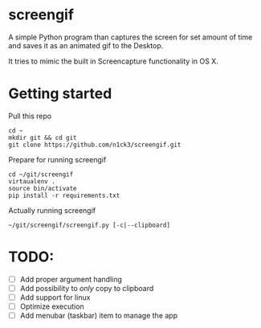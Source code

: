 # screengif

A simple Python program than captures the screen for set amount of time and saves it as an animated gif to the Desktop.

It tries to mimic the built in Screencapture functionality in OS X.

# Getting started

Pull this repo

```
cd ~
mkdir git && cd git
git clone https://github.com/n1ck3/screengif.git
```

Prepare for running screengif

```
cd ~/git/screengif
virtaualenv .
source bin/activate
pip install -r requirements.txt
```

Actually running screengif

```
~/git/screengif/screengif.py [-c|--clipboard]
```

# TODO:

- [ ] Add proper argument handling
- [ ] Add possibility to *only* copy to clipboard
- [ ] Add support for linux
- [ ] Optimize execution
- [ ] Add menubar (taskbar) item to manage the app

